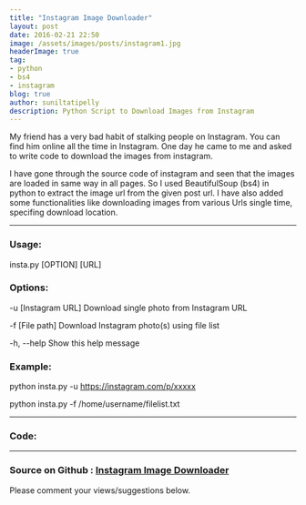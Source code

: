 ```yaml
---
title: "Instagram Image Downloader"
layout: post
date: 2016-02-21 22:50
image: /assets/images/posts/instagram1.jpg
headerImage: true
tag:
- python
- bs4
- instagram
blog: true
author: suniltatipelly
description: Python Script to Download Images from Instagram
---
```


My friend has a very bad habit of stalking people on Instagram. You can find him online all the time in Instagram. One day he came to me and asked to write code to download the images from instagram.

I have gone through the source code of instagram and seen that the images are loaded in same way in all pages. So I used BeautifulSoup (bs4) in python to extract the image url from the given post url. I have also added some functionalities like downloading images from various Urls single time, specifing download location.

---

### Usage:

insta.py [OPTION] [URL]


### Options:

-u [Instagram URL] Download single photo from Instagram URL

-f [File path] Download Instagram photo(s) using file list

-h, --help Show this help message


### Example:

python insta.py -u https://instagram.com/p/xxxxx

python insta.py -f /home/username/filelist.txt


---

### Code:

<script src="https://gist.github.com/Sunil02324/91d002d433e56c726a9f.js"></script>

---

### Source on Github : [Instagram Image Downloader](https://github.com/Sunil02324/Instagram-Image-Downloader)


Please comment your views/suggestions below.
